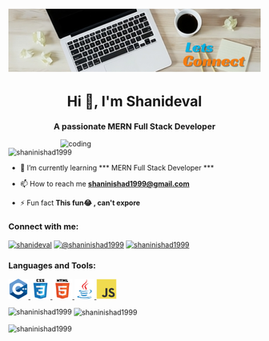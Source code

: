 ![logo](https://github.com/shaninishad1999/-shaninishad1999/blob/master/banner-logo.png)
<h1 align="center">Hi 👋, I'm Shanideval</h1>
<h3 align="center">A passionate MERN Full Stack Developer </h3>
<img align="right" alt="coding" width="400" src="https://user-images.githubusercontent.com/55389276/140866485-8fb1c876-9a8f-4d6a-98dc-08c4981eaf70.gif">
<p align="left"> <img src="https://komarev.com/ghpvc/?username=shaninishad1999&label=Profile%20views&color=0e75b6&style=flat" alt="shaninishad1999" /> </p>

- 🌱 I’m currently learning *** MERN Full Stack Developer ***

- 📫 How to reach me **shaninishad1999@gmail.com**

- ⚡ Fun fact **This fun😂 , can't expore**

<h3 align="left">Connect with me:</h3>
<p align="left">
<a href="https://linkedin.com/in/shanideval" target="blank"><img align="center" src="https://raw.githubusercontent.com/rahuldkjain/github-profile-readme-generator/master/src/images/icons/Social/linked-in-alt.svg" alt="shanideval" height="30" width="40" /></a>
<a href="https://www.hackerrank.com/@shaninishad1999" target="blank"><img align="center" src="https://raw.githubusercontent.com/rahuldkjain/github-profile-readme-generator/master/src/images/icons/Social/hackerrank.svg" alt="@shaninishad1999" height="30" width="40" /></a>
<a href="https://www.leetcode.com/shaninishad1999" target="blank"><img align="center" src="https://raw.githubusercontent.com/rahuldkjain/github-profile-readme-generator/master/src/images/icons/Social/leet-code.svg" alt="shaninishad1999" height="30" width="40" /></a>
</p>

<h3 align="left">Languages and Tools:</h3>
<p align="left"> <a href="https://www.w3schools.com/cpp/" target="_blank" rel="noreferrer"> <img src="https://raw.githubusercontent.com/devicons/devicon/master/icons/cplusplus/cplusplus-original.svg" alt="cplusplus" width="40" height="40"/> </a> <a href="https://www.w3schools.com/css/" target="_blank" rel="noreferrer"> <img src="https://raw.githubusercontent.com/devicons/devicon/master/icons/css3/css3-original-wordmark.svg" alt="css3" width="40" height="40"/> </a> <a href="https://www.w3.org/html/" target="_blank" rel="noreferrer"> <img src="https://raw.githubusercontent.com/devicons/devicon/master/icons/html5/html5-original-wordmark.svg" alt="html5" width="40" height="40"/> </a> <a href="https://www.java.com" target="_blank" rel="noreferrer"> <img src="https://raw.githubusercontent.com/devicons/devicon/master/icons/java/java-original.svg" alt="java" width="40" height="40"/> </a> <a href="https://developer.mozilla.org/en-US/docs/Web/JavaScript" target="_blank" rel="noreferrer"> <img src="https://raw.githubusercontent.com/devicons/devicon/master/icons/javascript/javascript-original.svg" alt="javascript" width="40" height="40"/> </a> </p>

<p><img align="left" src="https://github-readme-stats.vercel.app/api/top-langs?username=shaninishad1999&show_icons=true&locale=en&layout=compact" alt="shaninishad1999" /></p>

<p>&nbsp;<img align="center" src="https://github-readme-stats.vercel.app/api?username=shaninishad1999&show_icons=true&locale=en" alt="shaninishad1999" /></p>

<p><img align="center" src="https://github-readme-streak-stats.herokuapp.com/?user=shaninishad1999&" alt="shaninishad1999" /></p>
